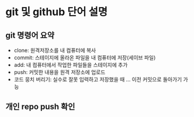 # git 및 github 단어 설명

## git 명령어 요약


- clone: 원격저장소를 내 컴퓨터에 복사
- commit: 스테이지에 올라온 파일을 내 컴퓨터에 저장(세이브 파일)
- add: 내 컴퓨터에서 작업한 파일들을 스테이지에 추가
- push: 커밋한 내용을 원격 저장소에 업로드
- 코드 뭉치 버리기: 실수로 잘못 입력하고 저장했을 때 ... 이전 커밋으로      돌아가기 가능

## 개인 repo push 확인
